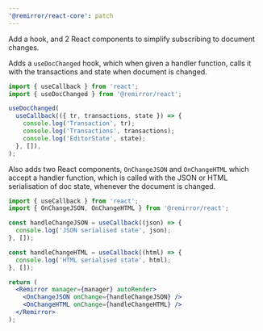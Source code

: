 ```yaml
---
'@remirror/react-core': patch
---
```


Add a hook, and 2 React components to simplify subscribing to document changes.

Adds a `useDocChanged` hook, which when given a handler function, calls it with the transactions and state when document is changed.

```js
import { useCallback } from 'react';
import { useDocChanged } from '@remirror/react';

useDocChanged(
  useCallback(({ tr, transactions, state }) => {
    console.log('Transaction', tr);
    console.log('Transactions', transactions);
    console.log('EditorState', state);
  }, []),
);
```

Also adds two React components, `OnChangeJSON` and `OnChangeHTML` which accept a handler function, which is called with the JSON or HTML serialisation of doc state, whenever the document is changed.

```jsx
import { useCallback } from 'react';
import { OnChangeJSON, OnChangeHTML } from '@remirror/react';

const handleChangeJSON = useCallback((json) => {
  console.log('JSON serialised state', json);
}, []);

const handleChangeHTML = useCallback((html) => {
  console.log('HTML serialised state', html);
}, []);

return (
  <Remirror manager={manager} autoRender>
    <OnChangeJSON onChange={handleChangeJSON} />
    <OnChangeHTML onChange={handleChangeHTML} />
  </Remirror>
);
```
